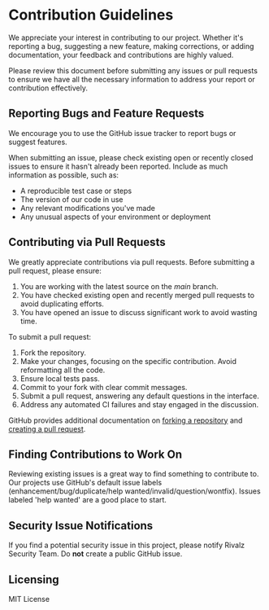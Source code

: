 # Contribution Guidelines

We appreciate your interest in contributing to our project. Whether it's reporting a bug, suggesting a new feature, making corrections, or adding documentation, your feedback and contributions are highly valued.

Please review this document before submitting any issues or pull requests to ensure we have all the necessary information to address your report or contribution effectively.

## Reporting Bugs and Feature Requests

We encourage you to use the GitHub issue tracker to report bugs or suggest features.

When submitting an issue, please check existing open or recently closed issues to ensure it hasn't already been reported. Include as much information as possible, such as:

* A reproducible test case or steps
* The version of our code in use
* Any relevant modifications you've made
* Any unusual aspects of your environment or deployment

## Contributing via Pull Requests

We greatly appreciate contributions via pull requests. Before submitting a pull request, please ensure:

1. You are working with the latest source on the *main* branch.
2. You have checked existing open and recently merged pull requests to avoid duplicating efforts.
3. You have opened an issue to discuss significant work to avoid wasting time.

To submit a pull request:

1. Fork the repository.
2. Make your changes, focusing on the specific contribution. Avoid reformatting all the code.
3. Ensure local tests pass.
4. Commit to your fork with clear commit messages.
5. Submit a pull request, answering any default questions in the interface.
6. Address any automated CI failures and stay engaged in the discussion.

GitHub provides additional documentation on [forking a repository](https://help.github.com/articles/fork-a-repo/) and [creating a pull request](https://help.github.com/articles/creating-a-pull-request/).

## Finding Contributions to Work On

Reviewing existing issues is a great way to find something to contribute to. Our projects use GitHub's default issue labels (enhancement/bug/duplicate/help wanted/invalid/question/wontfix). Issues labeled 'help wanted' are a good place to start.


## Security Issue Notifications

If you find a potential security issue in this project, please notify Rivalz Security  Team. Do **not** create a public GitHub issue.

## Licensing

MIT License